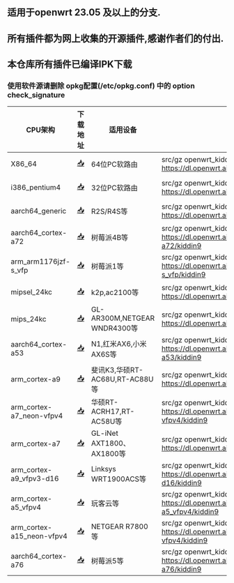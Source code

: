 ## 适用于openwrt 23.05 及以上的分支.
## 所有插件都为网上收集的开源插件,感谢作者们的付出.

## 本仓库所有插件已编译IPK下载
### 使用软件源请删除 opkg配置(/etc/opkg.conf) 中的 option check_signature


| CPU架构           | 下载地址                                             | 适用设备    | 软件源    | 更新频率    |
|----------------|-----------------------------------------------------|--------------------------------------|-----------|-----------|
| X86_64         | [📥](https://dl.openwrt.ai/latest/packages/x86_64/kiddin9/)         |          64位PC软路由    | src/gz openwrt_kiddin9 https://dl.openwrt.ai/latest/packages/x86_64/kiddin9 | 日更  |
| i386_pentium4  | [📥](https://dl.openwrt.ai/latest/packages/i386_pentium4/kiddin9/)      |      32位PC软路由    | src/gz openwrt_kiddin9 https://dl.openwrt.ai/latest/packages/i386_pentium4/kiddin9 | 日更  |
| aarch64_generic    | [📥](https://dl.openwrt.ai/latest/packages/aarch64_generic/kiddin9/)     |   R2S/R4S等        |  src/gz openwrt_kiddin9 https://dl.openwrt.ai/latest/packages/aarch64_generic/kiddin9 | 日更  |
| aarch64_cortex-a72    | [📥](https://dl.openwrt.ai/latest/packages/aarch64_cortex-a72/kiddin9/)     |  树莓派4B等   |  src/gz openwrt_kiddin9 https://dl.openwrt.ai/latest/packages/aarch64_cortex-a72/kiddin9  |  日更 |
| arm_arm1176jzf-s_vfp    | [📥](https://dl.openwrt.ai/latest/packages/arm_arm1176jzf-s_vfp/kiddin9/)     |  树莓派1等   |  src/gz openwrt_kiddin9 https://dl.openwrt.ai/latest/packages/arm_arm1176jzf-s_vfp/kiddin9  |  日更 |
| mipsel_24kc    | [📥](https://dl.openwrt.ai/latest/packages/mipsel_24kc/kiddin9/)     |  k2p,ac2100等 | src/gz openwrt_kiddin9 https://dl.openwrt.ai/latest/packages/mipsel_24kc/kiddin9   | 日更  |
| mips_24kc    | [📥](https://dl.openwrt.ai/latest/packages/mips_24kc/kiddin9/)     |  GL-AR300M,NETGEAR WNDR4300等 | src/gz openwrt_kiddin9 https://dl.openwrt.ai/latest/packages/mips_24kc/kiddin9   | 日更  |
| aarch64_cortex-a53    | [📥](https://dl.openwrt.ai/latest/packages/aarch64_cortex-a53/kiddin9/) |  N1,红米AX6,小米AX6S等 |  src/gz openwrt_kiddin9 https://dl.openwrt.ai/latest/packages/aarch64_cortex-a53/kiddin9 |   日更 |
| arm_cortex-a9    | [📥](https://dl.openwrt.ai/latest/packages/arm_cortex-a9/kiddin9/) |  斐讯K3,华硕RT-AC68U,RT-AC88U等 |  src/gz openwrt_kiddin9 https://dl.openwrt.ai/latest/packages/arm_cortex-a9/kiddin9 |   日更 |
| arm_cortex-a7_neon-vfpv4    | [📥](https://dl.openwrt.ai/latest/packages/arm_cortex-a7_neon-vfpv4/kiddin9/) |  华硕RT-ACRH17,RT-AC58U等 |  src/gz openwrt_kiddin9 https://dl.openwrt.ai/latest/packages/arm_cortex-a7_neon-vfpv4/kiddin9 |   日更 |
| arm_cortex-a7    | [📥](https://dl.openwrt.ai/latest/packages/arm_cortex-a7/kiddin9/) |  GL-iNet AXT1800、AX1800等 |  src/gz openwrt_kiddin9 https://dl.openwrt.ai/latest/packages/arm_cortex-a7/kiddin9 |   日更 |
| arm_cortex-a9_vfpv3-d16    | [📥](https://dl.openwrt.ai/latest/packages/arm_cortex-a9_vfpv3-d16/kiddin9/) |  Linksys WRT1900ACS等 |  src/gz openwrt_kiddin9 https://dl.openwrt.ai/latest/packages/arm_cortex-a9_vfpv3-d16/kiddin9 |   日更 |
| arm_cortex-a5_vfpv4    | [📥](https://dl.openwrt.ai/latest/packages/arm_cortex-a5_vfpv4/kiddin9/) |  玩客云等 |  src/gz openwrt_kiddin9 https://dl.openwrt.ai/latest/packages/arm_cortex-a5_vfpv4/kiddin9 |   日更 |
| arm_cortex-a15_neon-vfpv4    | [📥](https://dl.openwrt.ai/latest/packages/arm_cortex-a15_neon-vfpv4/kiddin9/) |  NETGEAR R7800等 |  src/gz openwrt_kiddin9 https://dl.openwrt.ai/latest/packages/arm_cortex-a15_neon-vfpv4/kiddin9 |   日更 |
| aarch64_cortex-a76    | [📥](https://dl.openwrt.ai/latest/packages/aarch64_cortex-a76/kiddin9/) |  树莓派5等 |  src/gz openwrt_kiddin9 https://dl.openwrt.ai/latest/packages/aarch64_cortex-a76/kiddin9 |   日更 |
